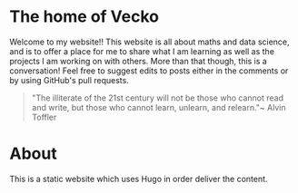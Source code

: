 # The home of Vecko
Welcome to my website!! This website is all about maths and data science, and is to offer a place for me to share what I am learning as well as the projects I am working on with others.
More than that though, this is a conversation! Feel free to suggest edits to posts either in the comments or by using GitHub's pull requests.  
> "The illiterate of the 21st century will not be those who cannot read and write, but those who cannot learn, unlearn, and relearn."~ Alvin Toffler

# About
This is a static website which uses Hugo in order deliver the content.
